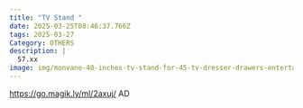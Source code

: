 ```yaml
---
title: "TV Stand "
date: 2025-03-25T08:46:37.766Z
tags: 2025-03-27
Category: OTHERS
description: |
  57.xx
image: img/monvane-40-inches-tv-stand-for-45-tv-dresser-drawers-entertainment-center-with-shelves-for-bedroom-living-room-grey_a3864151-f771-435f-90ad-1a249761b437.7a5cbd762efaa9bb6535488ef737953e.jpeg
---
```

 https://go.magik.ly/ml/2axuj/
AD